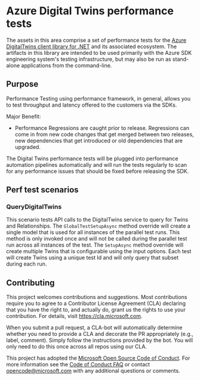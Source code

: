 # Azure Digital Twins performance tests

The assets in this area comprise a set of performance tests for the [Azure DigitalTwins client library for .NET](https://github.com/Azure/azure-sdk-for-net/tree/master/sdk/digitaltwins/Azure.DigitalTwins.Core) and its associated ecosystem. The artifacts in this library are intended to be used primarily with the Azure SDK engineering system's testing infrastructure, but may also be run as stand-alone applications from the command-line.

## Purpose
Performance Testing using performance framework, in general, allows you to test throughput and latency offered to the customers via the SDKs.

Major Benefit:
- Performance Regressions are caught prior to release. Regressions can come in from new code changes that get merged between two releases, new dependencies that get introduced or old dependencies that are upgraded.

The Digital Twins performance tests will be plugged into performance automation pipelines automatically and will run the tests regularly to scan for any performance issues that should be fixed before releasing the SDK.

## Perf test scenarios

### QueryDigitalTwins

This scenario tests API calls to the DigitalTwins service to query for Twins and Relationships. 
The `GlobalTestSetupAsync` method override will create a single model that is used for all instances of the parallel test runs. This method is only invoked once and will not be called during the parallel test run across all instances of the test.
The `SetupAsync` method override will create multiple Twins that is configurable using the input options. Each test will create Twins using a unique test Id and will only query that subset during each run.

## Contributing  

This project welcomes contributions and suggestions.  Most contributions require you to agree to a Contributor License Agreement (CLA) declaring that you have the right to, and actually do, grant us the rights to use your contribution. For details, visit https://cla.microsoft.com.

When you submit a pull request, a CLA-bot will automatically determine whether you need to provide a CLA and decorate the PR appropriately (e.g., label, comment). Simply follow the instructions provided by the bot. You will only need to do this once across all repos using our CLA.

This project has adopted the [Microsoft Open Source Code of Conduct](https://opensource.microsoft.com/codeofconduct/). For more information see the [Code of Conduct FAQ](https://opensource.microsoft.com/codeofconduct/faq/) or contact [opencode@microsoft.com](mailto:opencode@microsoft.com) with any additional questions or comments.
